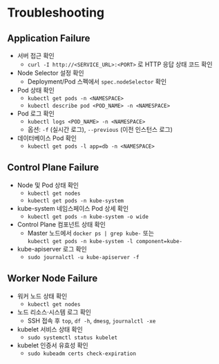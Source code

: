 # Troubleshooting

## Application Failure

- 서버 접근 확인
  - `curl -I http://<SERVICE_URL>:<PORT>` 로 HTTP 응답 상태 코드 확인
- Node Selector 설정 확인
  - Deployment/Pod 스펙에서 `spec.nodeSelector` 확인
- Pod 상태 확인
  - `kubectl get pods -n <NAMESPACE>`
  - `kubectl describe pod <POD_NAME> -n <NAMESPACE>`
- Pod 로그 확인
  - `kubectl logs <POD_NAME> -n <NAMESPACE>`
  - 옵션: `-f` (실시간 로그), `--previous` (이전 인스턴스 로그)
- 데이터베이스 Pod 확인
  - `kubectl get pods -l app=db -n <NAMESPACE>`

## Control Plane Failure

- Node 및 Pod 상태 확인
  - `kubectl get nodes`
  - `kubectl get pods -n kube-system`
- kube-system 네임스페이스 Pod 상세 확인
  - `kubectl get pods -n kube-system -o wide`
- Control Plane 컴포넌트 상태 확인
  - Master 노드에서 `docker ps | grep kube-` 또는  
    `kubectl get pods -n kube-system -l component=kube-`
- kube-apiserver 로그 확인
  - `sudo journalctl -u kube-apiserver -f`

## Worker Node Failure

- 워커 노드 상태 확인
  - `kubectl get nodes`
- 노드 리소스·시스템 로그 확인
  - SSH 접속 후 `top`, `df -h`, `dmesg`, `journalctl -xe`
- kubelet 서비스 상태 확인
  - `sudo systemctl status kubelet`
- kubelet 인증서 유효성 확인
  - `sudo kubeadm certs check-expiration`
